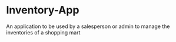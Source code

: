 # Inventory-App
An application to be used by a salesperson or admin to manage the inventories of a shopping mart
